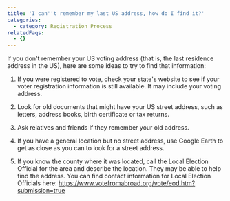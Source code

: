 ```yaml
---
title: 'I can''t remember my last US address, how do I find it?'
categories:
  - category: Registration Process
relatedFaqs:
  - {}
---
```

If you don't remember your US voting address (that is, the last residence address in the US), here are some ideas to try to find that information:

1. If you were registered to vote, check your state's website to see if your voter registration information is still available. It may include your voting address.

2. Look for old documents that might have your US street address, such as letters, address books, birth certificate or tax returns.

3. Ask relatives and friends if they remember your old address. 

4. If you have a general location but no street address, use Google Earth to get as close as you can to look for a street address.

5. If you know the county where it was located, call the Local Election Official for the area and describe the location. They may be able to help find the address.  You can find contact information for Local Election Officials here:  https://www.votefromabroad.org/vote/eod.htm?submission=true
